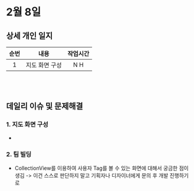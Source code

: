 # 2월 8일
## 상세 개인 일지 
|순번|내용|작업시간
|:---:|:-----:|:-------:
|1| 지도 화면 구성 | N H


</br></br>
## 데일리 이슈 및 문제해결
### 1. 지도 화면 구성
  - 
### 2. 팀 빌딩
  - CollectionView를 이용하여 사용자 Tag를 볼 수 있는 화면에 대해서 궁금한 점이 생김 -> 이건 스스로 판단하지 말고 기획자나 디자이너에게 문의 후 개발 진행하기로
